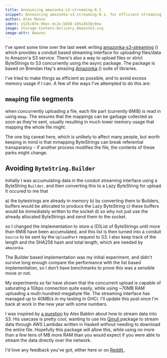 ```yaml
---
title: Announcing amazonka-s3-streaming-0.1
snippet: Announcing amazonka-s3-streaming-0.1, for efficient streaming and concurrent upload to S3.
author: Alex Mason
ident: c525c6fe-96ec-4c2e-b038-105a3638c9ea 
image: Storage-Content-Delivery_AmazonS3.svg
image-attr: Amazon
---
```


I've spent some time over the last week writing
[amazonka-s3-streaming](https://hackage.haskell.org/package/amazonka-s3-streaming)
(<a href="https://github.com/Axman6/amazonka-s3-streaming"><i class="fa fa-github" aria-hidden="true"></i></a>) which 
provides a conduit based streaming interface for uploading files/data to Amazon'a S3 service.
There's also a way to upload files or strict ByteStrings to S3 concurrently using the async package.
The package is based on Brendan Hay's amazing [Amazonka](https://hackage.haskell.org/package/amazonka)
(<a href="https://github.com/brendanhay/amazonka"><i class="fa fa-github" aria-hidden="true"></i></a>)
suite of libraries.

I've tried to make things as efficient as possible, and to avoid excess memory usage if I can.
A few of the ways I've attempted to do this are: 

## `mmap`ing file segments

when concurrently uploading a file, each file part (currently 6MiB) is
read in using `mmap`. The ensures that the mappings can be garbage collected as soon as they're
sent, usually resulting in much lower memory usage that mapping the whole file might.

The one big caveat here, which is unlikely to affect many people, but worth keeping in mind is
that mmapping ByteStrings can break referential transparancy - if another process modifies the
file, the contents of these parks might change.

## Avoiding `ByteString.Builder`

Initially I was accumulating data in the conduit streaming
interface using a ByteString `Builder`, and then converting this to a Lazy ByteString for
upload. It occured to me that
    
  a) the bytestrings are already in memory
  b) by converting them to Builders, buffers would be allocated to produce the
      Lazy ByteString
  c) these buffers would be immediately written to the socket
  d) so why not just use the already allocated ByteStrings and send them to the socket.

so I changed the implementation to store a (D)List of ByteStrings until more than 6MiB have
been accumulated, and this list is then turned into a conduit `Source` to be sent by the
`UploadPart` request to S3. I also keep track of the length and the SHA256 hash and total
length, which are needed by `amazonka`.

The Builder based implementation was my initial experiment, and didn't survive long enough
compare the performance with the list based implementation, so I don't have benchmarks to
prove this was a sensible move or not. 

My experiments so far have shown that the concurrent upload is capable of saturating a 1Gbps
connection quite easily, while using ~70MB RAM uploading a multi-hundred-megabyte file. The
streaming interface has managed up to 40MB/s in my testing in GHCi. I'll update this post once
I'm back at work in the new year with some numbers.

I was inspired by [a question](https://github.com/brendanhay/amazonka/issues/343) by Alex Babkin
about how to stream data into S3. His usecase is pretty cool, wanting to use his
<a href="https://github.com/ababkin/qmuli">Qmuli <i class="fa fa-github" aria-hidden="true"></i></a>
package to stream data through AWS Lambdas written in Haskell without needing to download the entire
file. Hopefully this package will allow this, while using no more than a few tens of MB more RAM
than you would expect if you were able to stream the data directly over the network.

I'd love any feedback you've got, either here or on 
<a href="https://www.reddit.com/r/haskell/comments/5k34gg/announcing_amazonkas3streaming01_efficient/">Reddit <i class="fa fa-reddit" aria-hidden="true"></i></a>.